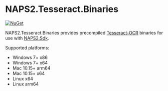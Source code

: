 # NAPS2.Tesseract.Binaries

[![NuGet](https://img.shields.io/nuget/v/NAPS2.Tesseract.Binaries)](https://www.nuget.org/packages/NAPS2.Tesseract.Binaries/)

NAPS2.Tesseract.Binaries provides precompiled [Tesseract-OCR](https://github.com/tesseract-ocr/tesseract) binaries for use with [NAPS2.Sdk](https://github.com/cyanfish/naps2/tree/master/NAPS2.Sdk).

Supported platforms:
- Windows 7+ x86
- Windows 7+ x64
- Mac 10.15+ arm64
- Mac 10.15+ x64
- Linux x64
- Linux arm64
